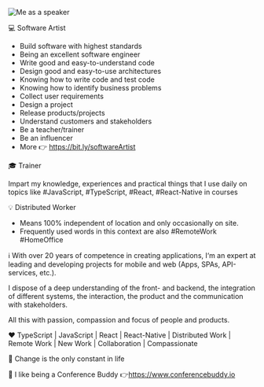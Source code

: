 ‍![Me as a speaker](https://media-exp1.licdn.com/dms/image/C5616AQEk0Y7UULGvGw/profile-displaybackgroundimage-shrink_350_1400/0?e=1602720000&v=beta&t=nNUfugsLcJqmDiADhl3tjn5Fpb4vj0izHBN0Tpxjqow)

💻 Software Artist
* Build software with highest standards 
* Being an excellent software engineer
* Write good and easy-to-understand code
* Design good and easy-to-use architectures
* Knowing how to write code and test code
* Knowing how to identify business problems
* Collect user requirements
* Design a project
* Release products/projects
* Understand customers and stakeholders
* Be a teacher/trainer
* Be an influencer
* More 👉 https://bit.ly/softwareArtist

🎓 Trainer

Impart my knowledge, experiences and practical things that I use daily on topics like #JavaScript, #TypeScript, #React, #React-Native in courses

💡 Distributed Worker
* Means 100% independent of location and only occasionally on site.
* Frequently used words in this context are also #RemoteWork #HomeOffice

ℹ️ With over 20 years of competence in creating applications, I‘m an expert at leading and developing projects for mobile and web (Apps, SPAs, API-services, etc.).

I dispose of a deep understanding of the front- and backend, the integration of different systems, the interaction, the product and the communication with stakeholders.

All this with passion, compassion and focus of people and products.

❤️ TypeScript | JavaScript | React | React-Native | Distributed Work | Remote Work | New Work | Collaboration | Compassionate

📝 Change is the only constant in life

🐶 I like being a Conference Buddy 👉https://www.conferencebuddy.io
